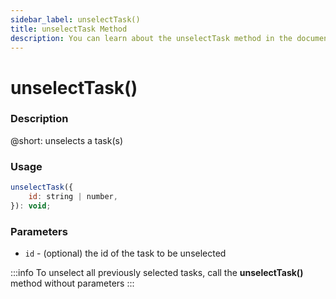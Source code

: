 ```yaml
---
sidebar_label: unselectTask()
title: unselectTask Method
description: You can learn about the unselectTask method in the documentation of the DHTMLX JavaScript To Do List library. Browse developer guides and API reference, try out code examples and live demos, and download a free 30-day evaluation version of DHTMLX To Do List.
---
```


# unselectTask()

### Description

@short: unselects a task(s)

### Usage

~~~js
unselectTask({
    id: string | number,
}): void;
~~~

### Parameters

- `id` - (optional) the id of the task to be unselected

:::info
To unselect all previously selected tasks, call the **unselectTask()** method without parameters
:::